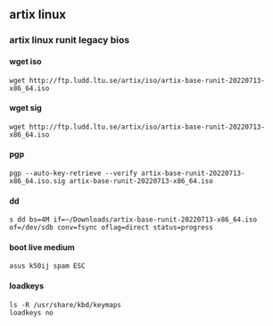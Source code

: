 ## artix linux
### artix linux runit legacy bios

#### wget iso

    wget http://ftp.ludd.ltu.se/artix/iso/artix-base-runit-20220713-x86_64.iso
  
#### wget sig

    wget http://ftp.ludd.ltu.se/artix/iso/artix-base-runit-20220713-x86_64.iso

#### pgp

    pgp --auto-key-retrieve --verify artix-base-runit-20220713-x86_64.iso.sig artix-base-runit-20220713-x86_64.iso

#### dd

    s dd bs=4M if=~/Downloads/artix-base-runit-20220713-x86_64.iso of=/dev/sdb conv=fsync oflag=direct status=progress

#### boot live medium

    asus k50ij spam ESC

#### loadkeys

    ls -R /usr/share/kbd/keymaps
    loadkeys no



